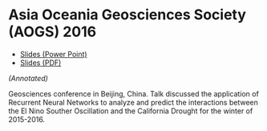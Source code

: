 Asia Oceania Geosciences Society (AOGS) 2016
============================================

-   [Slides (Power Point)](http://talks.jle.im/aogs-2016/RNN_ElNino_Drought-AOGS2016.pptx "Slides (Power Point)")
-   [Slides (PDF)](http://talks.jle.im/aogs-2016/RNN_ElNino_Drought-AOGS2016.pdf "Slides (PDF)")

*(Annotated)*

Geosciences conference in Beijing, China. Talk discussed the application
of Recurrent Neural Networks to analyze and predict the interactions
between the El Nino Souther Oscillation and the California Drought for
the winter of 2015-2016.